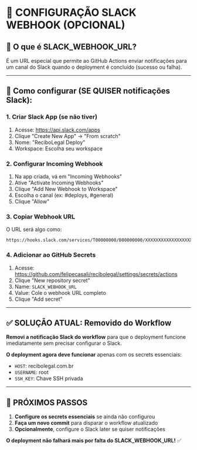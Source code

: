 # 🔧 CONFIGURAÇÃO SLACK WEBHOOK (OPCIONAL)

## 📝 **O que é SLACK_WEBHOOK_URL?**

É um URL especial que permite ao GitHub Actions enviar notificações para um canal do Slack quando o deployment é concluído (sucesso ou falha).

---

## 🔗 **Como configurar (SE QUISER notificações Slack):**

### **1. Criar Slack App (se não tiver)**
1. Acesse: https://api.slack.com/apps
2. Clique "Create New App" → "From scratch"
3. Nome: "ReciboLegal Deploy"
4. Workspace: Escolha seu workspace

### **2. Configurar Incoming Webhook**
1. Na app criada, vá em "Incoming Webhooks"
2. Ative "Activate Incoming Webhooks"
3. Clique "Add New Webhook to Workspace"
4. Escolha o canal (ex: #deploys, #general)
5. Clique "Allow"

### **3. Copiar Webhook URL**
O URL será algo como:
```
https://hooks.slack.com/services/T00000000/B00000000/XXXXXXXXXXXXXXXXXXXXXXXX
```

### **4. Adicionar ao GitHub Secrets**
1. Acesse: https://github.com/felipecasali/recibolegal/settings/secrets/actions
2. Clique "New repository secret"
3. Name: `SLACK_WEBHOOK_URL`
4. Value: Cole o webhook URL completo
5. Clique "Add secret"

---

## ✅ **SOLUÇÃO ATUAL: Removido do Workflow**

**Removi a notificação Slack do workflow** para que o deployment funcione imediatamente sem precisar configurar o Slack.

**O deployment agora deve funcionar** apenas com os secrets essenciais:
- `HOST`: recibolegal.com.br
- `USERNAME`: root  
- `SSH_KEY`: Chave SSH privada

---

## 🔄 **PRÓXIMOS PASSOS**

1. **Configure os secrets essenciais** se ainda não configurou
2. **Faça um novo commit** para disparar o workflow atualizado
3. **Opcionalmente**, configure o Slack later se quiser notificações

**O deployment não falhará mais por falta do SLACK_WEBHOOK_URL!** ✅
